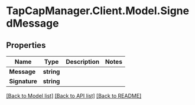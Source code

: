 # TapCapManager.Client.Model.SignedMessage
## Properties

Name | Type | Description | Notes
------------ | ------------- | ------------- | -------------
**Message** | **string** |  | 
**Signature** | **string** |  | 

[[Back to Model list]](../README.md#documentation-for-models) [[Back to API list]](../README.md#documentation-for-api-endpoints) [[Back to README]](../README.md)

